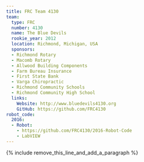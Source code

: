```yaml
---
title: FRC Team 4130
team:
  type: FRC
  number: 4130
  name: The Blue Devils
  rookie_year: 2012
  location: Richmond, Michigan, USA
  sponsors:
  - Richmond Rotary
  - Macomb Rotary
  - Allwood Building Components
  - Farm Bureau Insurance
  - First State Bank
  - Varga Chiropractic
  - Richmond Community Schools
  - Richmond Community High School
  links:
    Website: http://www.bluedevils4130.org
    GitHub: https://github.com/FRC4130
robot_code:
  2016:
  - Robot:
    - https://github.com/FRC4130/2016-Robot-Code
    - LabVIEW
---
```


{% include remove_this_line_and_add_a_paragraph %}